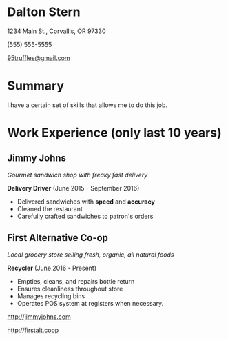 # Dalton Stern

1234 Main St., Corvallis, OR 97330

(555) 555-5555

95truffles@gmail.com

# Summary

I have a certain set of skills that allows me to do this job.

# Work Experience (only last 10 years)

## Jimmy Johns
*Gourmet sandwich shop with freaky fast delivery*

**Delivery Driver** (June 2015 - September 2016)

- Delivered sandwiches with **speed** and **accuracy**
- Cleaned the restaurant
- Carefully crafted sandwiches to patron's orders

## First Alternative Co-op
*Local grocery store selling fresh, organic, all natural foods*

**Recycler** (June 2016 - Present)

- Empties, cleans, and repairs bottle return
- Ensures cleanliness throughout store
- Manages recycling bins
- Operates POS system at registers when necessary.


http://jimmyjohns.com

http://firstalt.coop